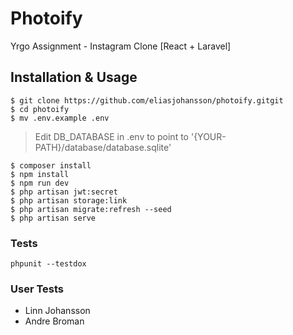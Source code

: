 # Photoify

Yrgo Assignment - Instagram Clone [React + Laravel]

## Installation & Usage

```
$ git clone https://github.com/eliasjohansson/photoify.gitgit
$ cd photoify
$ mv .env.example .env
```

> Edit DB_DATABASE in .env to point to '{YOUR-PATH}/database/database.sqlite'

```
$ composer install
$ npm install
$ npm run dev
$ php artisan jwt:secret
$ php artisan storage:link
$ php artisan migrate:refresh --seed
$ php artisan serve
```

### Tests

`phpunit --testdox`

### User Tests

- Linn Johansson
- Andre Broman
